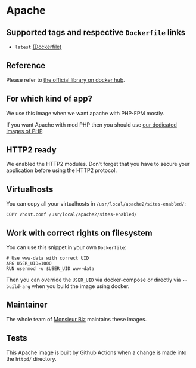 # Apache

## Supported tags and respective `Dockerfile` links

* `latest` [(Dockerfile)](https://github.com/monsieurbiz/docker/blob/master/httpd/Dockerfile)

## Reference

Please refer to [the official library on docker hub](https://hub.docker.com/_/httpd/).

## For which kind of app?

We use this image when we want apache with PHP-FPM mostly.

If you want Apache with mod PHP then you should use [our dedicated images of PHP](https://hub.docker.com/r/monsieurbiz/php/).

## HTTP2 ready

We enabled the HTTP2 modules. Don't forget that you have to secure your application before using the HTTP2 protocol.

## Virtualhosts

You can copy all your virtualhosts in `/usr/local/apache2/sites-enabled/`:

```
COPY vhost.conf /usr/local/apache2/sites-enabled/
```

## Work with correct rights on filesystem

You can use this snippet in your own `Dockerfile`:

```
# Use www-data with correct UID
ARG USER_UID=1000
RUN usermod -u $USER_UID www-data
```

Then you can override the `USER_UID` via docker-compose or directly via `--build-arg` when you build the image using docker.

## Maintainer

The whole team of [Monsieur Biz](https://github.com/monsieurbiz) maintains these images.

## Tests

This Apache image is built by Github Actions when a change is made into the `httpd/` directory.
